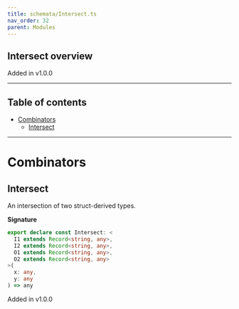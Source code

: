 ```yaml
---
title: schemata/Intersect.ts
nav_order: 32
parent: Modules
---
```


## Intersect overview

Added in v1.0.0

---

<h2 class="text-delta">Table of contents</h2>

- [Combinators](#combinators)
  - [Intersect](#intersect)

---

# Combinators

## Intersect

An intersection of two struct-derived types.

**Signature**

```ts
export declare const Intersect: <
  I1 extends Record<string, any>,
  I2 extends Record<string, any>,
  O1 extends Record<string, any>,
  O2 extends Record<string, any>
>(
  x: any,
  y: any
) => any
```

Added in v1.0.0
